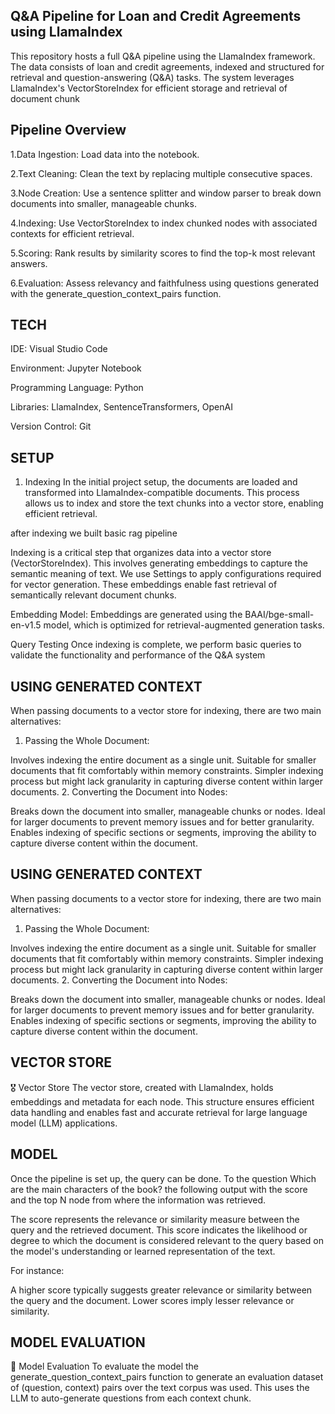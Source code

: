 ## Q&A Pipeline for Loan and Credit Agreements using LlamaIndex

This repository hosts a full Q&A pipeline using the LlamaIndex framework. The data consists of loan and credit agreements, indexed and structured for retrieval and question-answering (Q&A) tasks. The system leverages LlamaIndex's VectorStoreIndex for efficient storage and retrieval of document chunk


## Pipeline Overview
1.Data Ingestion: Load data into the notebook.

2.Text Cleaning: Clean the text by replacing multiple consecutive spaces.

3.Node Creation: Use a sentence splitter and window parser to break down documents into smaller, manageable chunks.

4.Indexing: Use VectorStoreIndex to index chunked nodes with associated contexts for efficient retrieval.

5.Scoring: Rank results by similarity scores to find the top-k most relevant answers.

6.Evaluation: Assess relevancy and faithfulness using questions generated with the generate_question_context_pairs function.
## TECH

IDE: Visual Studio Code

Environment: Jupyter Notebook

Programming Language: Python

Libraries: LlamaIndex, SentenceTransformers, OpenAI

Version Control: Git
## SETUP


1. Indexing
In the initial project setup, the documents are loaded and transformed into LlamaIndex-compatible documents. This process allows us to index and store the text chunks into a vector store, enabling efficient retrieval.

after indexing we built basic rag pipeline 

Indexing is a critical step that organizes data into a vector store (VectorStoreIndex). This involves generating embeddings to capture the semantic meaning of text. We use Settings to apply configurations required for vector generation. These embeddings enable fast retrieval of semantically relevant document chunks.

Embedding Model: Embeddings are generated using the BAAI/bge-small-en-v1.5 model, which is optimized for retrieval-augmented generation tasks.

Query Testing
Once indexing is complete, we perform basic queries to validate the functionality and performance of the Q&A system
## USING GENERATED CONTEXT
When passing documents to a vector store for indexing, there are two main alternatives:

1. Passing the Whole Document:

Involves indexing the entire document as a single unit.
Suitable for smaller documents that fit comfortably within memory constraints.
Simpler indexing process but might lack granularity in capturing diverse content within larger documents.
2. Converting the Document into Nodes:

Breaks down the document into smaller, manageable chunks or nodes.
Ideal for larger documents to prevent memory issues and for better granularity.
Enables indexing of specific sections or segments, improving the ability to capture diverse content within the document.
## USING GENERATED CONTEXT
When passing documents to a vector store for indexing, there are two main alternatives:

1. Passing the Whole Document:

Involves indexing the entire document as a single unit.
Suitable for smaller documents that fit comfortably within memory constraints.
Simpler indexing process but might lack granularity in capturing diverse content within larger documents.
2. Converting the Document into Nodes:

Breaks down the document into smaller, manageable chunks or nodes.
Ideal for larger documents to prevent memory issues and for better granularity.
Enables indexing of specific sections or segments, improving the ability to capture diverse content within the document.
## VECTOR STORE
🎖️ Vector Store
The vector store, created with LlamaIndex, holds embeddings and metadata for each node. This structure ensures efficient data handling and enables fast and accurate retrieval for large language model (LLM) applications.
## MODEL
Once the pipeline is set up, the query can be done. To the question Which are the main characters of the book? the following output with the score and the top N node from where the information was retrieved.



The score represents the relevance or similarity measure between the query and the retrieved document. This score indicates the likelihood or degree to which the document is considered relevant to the query based on the model's understanding or learned representation of the text.

For instance:

A higher score typically suggests greater relevance or similarity between the query and the document.
Lower scores imply lesser relevance or similarity.

## MODEL EVALUATION
🚒 Model Evaluation
To evaluate the model the generate_question_context_pairs function to generate an evaluation dataset of (question, context) pairs over the text corpus was used. This uses the LLM to auto-generate questions from each context chunk.